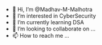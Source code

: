 - 👋 Hi, I’m @Madhav-M-Malhotra
- 👀 I’m interested in CyberSecurity
- 🌱 I’m currently learning DSA
- 💞️ I’m looking to collaborate on ...
- 📫 How to reach me ...

<!---
Madhav-M-Malhotra/Madhav-M-Malhotra is a ✨ special ✨ repository because its `README.md` (this file) appears on your GitHub profile.
You can click the Preview link to take a look at your changes.
--->
